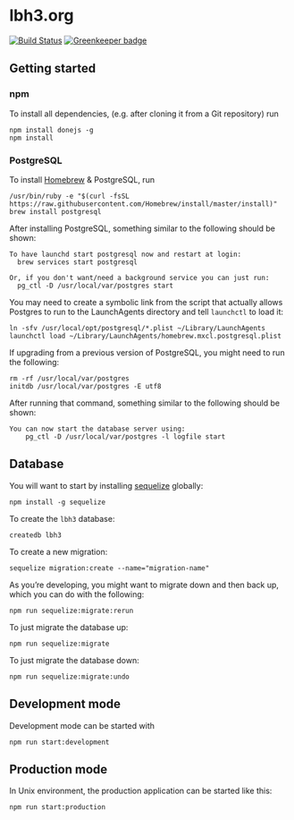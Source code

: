 # lbh3.org

[![Build Status](https://travis-ci.org/LBH3/lbh3.org.svg?branch=master)](https://travis-ci.org/LBH3/lbh3.org)
[![Greenkeeper badge](https://badges.greenkeeper.io/LBH3/lbh3.org.svg)](https://greenkeeper.io/)

## Getting started

### npm

To install all dependencies, (e.g. after cloning it from a Git repository) run

```
npm install donejs -g
npm install
```

### PostgreSQL

To install [Homebrew](https://brew.sh) & PostgreSQL, run

```shell
/usr/bin/ruby -e "$(curl -fsSL https://raw.githubusercontent.com/Homebrew/install/master/install)"
brew install postgresql
```

After installing PostgreSQL, something similar to the following should be shown:

```
To have launchd start postgresql now and restart at login:
  brew services start postgresql

Or, if you don't want/need a background service you can just run:
  pg_ctl -D /usr/local/var/postgres start
```

You may need to create a symbolic link from the script that actually allows Postgres to run to the LaunchAgents directory and tell `launchctl` to load it:

```shell
ln -sfv /usr/local/opt/postgresql/*.plist ~/Library/LaunchAgents
launchctl load ~/Library/LaunchAgents/homebrew.mxcl.postgresql.plist
```

If upgrading from a previous version of PostgreSQL, you might need to run the following:

```shell
rm -rf /usr/local/var/postgres
initdb /usr/local/var/postgres -E utf8
```

After running that command, something similar to the following should be shown:

```shell
You can now start the database server using:
    pg_ctl -D /usr/local/var/postgres -l logfile start
```

## Database

You will want to start by installing [sequelize](https://www.npmjs.com/package/sequelize) globally:

```shell
npm install -g sequelize
```

To create the `lbh3` database:

```shell
createdb lbh3
```

To create a new migration:

```shell
sequelize migration:create --name="migration-name"
```

As you’re developing, you might want to migrate down and then back up, which you can do with the following:

```shell
npm run sequelize:migrate:rerun
```

To just migrate the database up:

```shell
npm run sequelize:migrate
```

To just migrate the database down:

```shell
npm run sequelize:migrate:undo
```

## Development mode

Development mode can be started with

```
npm run start:development
```

## Production mode

In Unix environment, the production application can be started like this:

```
npm run start:production
```
